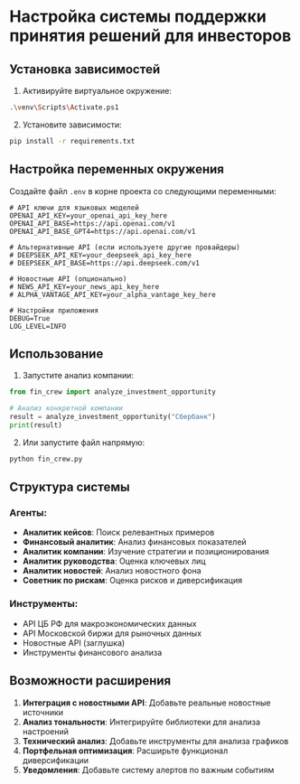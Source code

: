 # Настройка системы поддержки принятия решений для инвесторов

## Установка зависимостей

1. Активируйте виртуальное окружение:
```bash
.\venv\Scripts\Activate.ps1
```

2. Установите зависимости:
```bash
pip install -r requirements.txt
```

## Настройка переменных окружения

Создайте файл `.env` в корне проекта со следующими переменными:

```env
# API ключи для языковых моделей
OPENAI_API_KEY=your_openai_api_key_here
OPENAI_API_BASE=https://api.openai.com/v1
OPENAI_API_BASE_GPT4=https://api.openai.com/v1

# Альтернативные API (если используете другие провайдеры)
# DEEPSEEK_API_KEY=your_deepseek_api_key_here
# DEEPSEEK_API_BASE=https://api.deepseek.com/v1

# Новостные API (опционально)
# NEWS_API_KEY=your_news_api_key_here
# ALPHA_VANTAGE_API_KEY=your_alpha_vantage_key_here

# Настройки приложения
DEBUG=True
LOG_LEVEL=INFO
```

## Использование

1. Запустите анализ компании:
```python
from fin_crew import analyze_investment_opportunity

# Анализ конкретной компании
result = analyze_investment_opportunity("Сбербанк")
print(result)
```

2. Или запустите файл напрямую:
```bash
python fin_crew.py
```

## Структура системы

### Агенты:
- **Аналитик кейсов**: Поиск релевантных примеров
- **Финансовый аналитик**: Анализ финансовых показателей
- **Аналитик компании**: Изучение стратегии и позиционирования
- **Аналитик руководства**: Оценка ключевых лиц
- **Аналитик новостей**: Анализ новостного фона
- **Советник по рискам**: Оценка рисков и диверсификация

### Инструменты:
- API ЦБ РФ для макроэкономических данных
- API Московской биржи для рыночных данных
- Новостные API (заглушка)
- Инструменты финансового анализа

## Возможности расширения

1. **Интеграция с новостными API**: Добавьте реальные новостные источники
2. **Анализ тональности**: Интегрируйте библиотеки для анализа настроений
3. **Технический анализ**: Добавьте инструменты для анализа графиков
4. **Портфельная оптимизация**: Расширьте функционал диверсификации
5. **Уведомления**: Добавьте систему алертов по важным событиям 